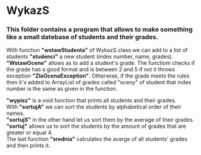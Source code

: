 # WykazS
### This folder contains a program that allows to make something like a small datebase of students and their grades.
With function __"wstawStudenta"__ of WykazS class we can add to a list of students __"studenci"__ a new student (index number, name, grades).  
__"WstawOcene"__ allows as to add a student's grade. The functiom checks if the grade has a good format and is between 2 and 5 if not it throws exception __"ZlaOcenaException"__. Otherwise, if the grade meets the rules then it's added to ArrayList of grades called "oceny"  of student that index number is the same as given in the function.  
  
__"wypisz"__ is a void function that prints all students and their grades.  
With __"sortujA"__ we can sort the students by alphabetical order of their names.  
__"sortujS"__ in the other hand let us sort them by the average of their grades.  
__"sortuj"__ allows us to sort the students by the amount of grades that are greater or equal 4.   
The last function __"srednia"__ calculates the avarge of all students' grades and then prints it.
